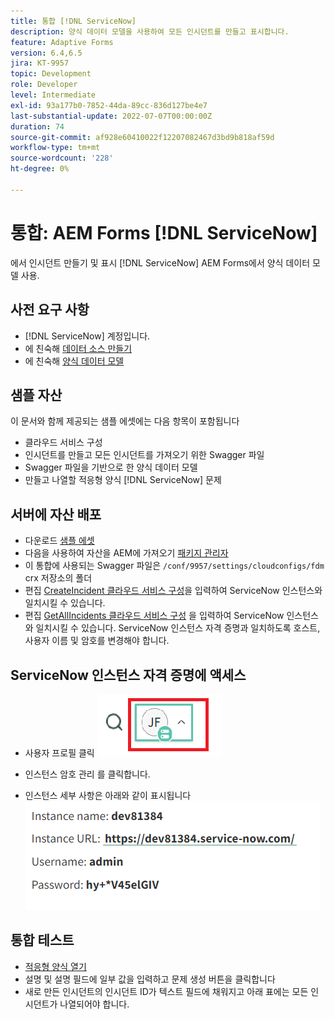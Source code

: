 ```yaml
---
title: 통합 [!DNL ServiceNow]
description: 양식 데이터 모델을 사용하여 모든 인시던트를 만들고 표시합니다.
feature: Adaptive Forms
version: 6.4,6.5
jira: KT-9957
topic: Development
role: Developer
level: Intermediate
exl-id: 93a177b0-7852-44da-89cc-836d127be4e7
last-substantial-update: 2022-07-07T00:00:00Z
duration: 74
source-git-commit: af928e60410022f12207082467d3bd9b818af59d
workflow-type: tm+mt
source-wordcount: '228'
ht-degree: 0%

---
```


# 통합: AEM Forms [!DNL ServiceNow]

에서 인시던트 만들기 및 표시 [!DNL ServiceNow] AEM Forms에서 양식 데이터 모델 사용.

## 사전 요구 사항

* [!DNL ServiceNow] 계정입니다.
* 에 친숙해 [데이터 소스 만들기](https://experienceleague.adobe.com/docs/experience-manager-learn/forms/ic-web-channel-tutorial/parttwo.html)
* 에 친숙해 [양식 데이터 모델](https://experienceleague.adobe.com/docs/experience-manager-65/forms/form-data-model/create-form-data-models.html)

## 샘플 자산

이 문서와 함께 제공되는 샘플 에셋에는 다음 항목이 포함됩니다

* 클라우드 서비스 구성
* 인시던트를 만들고 모든 인시던트를 가져오기 위한 Swagger 파일
* Swagger 파일을 기반으로 한 양식 데이터 모델
* 만들고 나열할 적응형 양식 [!DNL ServiceNow] 문제

## 서버에 자산 배포

* 다운로드 [샘플 에셋](assets/service-now.zip)
* 다음을 사용하여 자산을 AEM에 가져오기 [패키지 관리자](http://localhost:4502/crx/packmgr/index.jsp)
* 이 통합에 사용되는 Swagger 파일은 ```/conf/9957/settings/cloudconfigs/fdm``` crx 저장소의 폴더
* 편집 [CreateIncident 클라우드 서비스 구성](http://localhost:4502/mnt/overlay/fd/fdm/gui/components/admin/fdmcloudservice/properties.html?item=%2Fconf%2F9957%2Fsettings%2Fcloudconfigs%2Ffdm%2Fcreateincident)을 입력하여 ServiceNow 인스턴스와 일치시킬 수 있습니다.
* 편집 [GetAllIncidents 클라우드 서비스 구성](http://localhost:4502/mnt/overlay/fd/fdm/gui/components/admin/fdmcloudservice/properties.html?item=%2Fconf%2F9957%2Fsettings%2Fcloudconfigs%2Ffdm%2Fgetallincidents) 을 입력하여 ServiceNow 인스턴스와 일치시킬 수 있습니다. ServiceNow 인스턴스 자격 증명과 일치하도록 호스트, 사용자 이름 및 암호를 변경해야 합니다.

## ServiceNow 인스턴스 자격 증명에 액세스

* 사용자 프로필 클릭
  ![사용자 프로필 클릭](assets/snow-1.png)

* 인스턴스 암호 관리 를 클릭합니다.
* 인스턴스 세부 사항은 아래와 같이 표시됩니다
  ![인스턴스 세부 사항](assets/snow-3.png)

## 통합 테스트

* [적응형 양식 열기](http://localhost:4502/content/dam/formsanddocuments/create-incident-in-service-now/jcr:content?wcmmode=disabled)
* 설명 및 설명 필드에 일부 값을 입력하고 문제 생성 버튼을 클릭합니다
* 새로 만든 인시던트의 인시던트 ID가 텍스트 필드에 채워지고 아래 표에는 모든 인시던트가 나열되어야 합니다.

